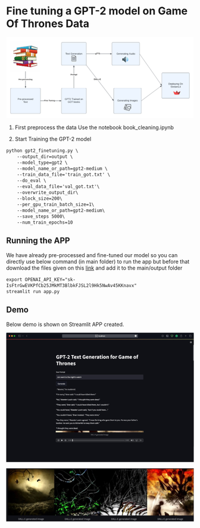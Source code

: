 # Fine tuning a GPT-2 model on Game Of Thrones Data

![Flow Chart](https://github.com/KaushalNaresh/AI_in_Storytelling/blob/main/Flow_Chart.png)

1. First preprocess the data
Use the notebook book_cleaning.ipynb


2. Start Training the GPT-2 model

``` 
python gpt2_finetuning.py \
    --output_dir=output \
    --model_type=gpt2 \
    --model_name_or_path=gpt2-medium \
    --train_data_file='train_got.txt' \
    --do_eval \
    --eval_data_file='val_got.txt'\
    --overwrite_output_dir\
    --block_size=200\
    --per_gpu_train_batch_size=1\
    --model_name_or_path=gpt2-medium\
    --save_steps 5000\
    --num_train_epochs=10
  ```


## Running the APP
We have already pre-processed and fine-tuned our model so you can directly use below command (in main folder) to run the app but before that download the files given on this [link](https://www.mediafire.com/file/r4ilwku0h2ngiu1/Archive.zip/file) and add it to the main/output folder
```
export OPENAI_API_KEY="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"
streamlit run app.py
```

## Demo
Below demo is shown on Streamlit APP created.

![Demo](https://github.com/KaushalNaresh/AI_in_Storytelling/blob/main/Demo.jpg)

![Dalle_images](https://github.com/KaushalNaresh/AI_in_Storytelling/blob/main/Dalle_images.jpeg)
